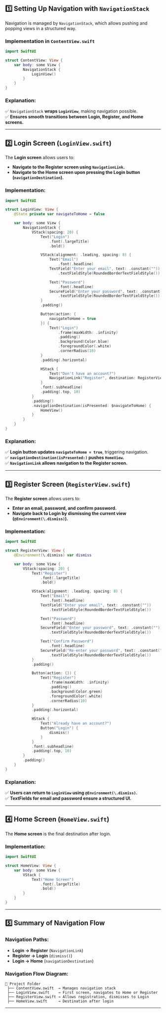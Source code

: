 ## **1️⃣ Setting Up Navigation with `NavigationStack`**  

Navigation is managed by `NavigationStack`, which allows pushing and popping views in a structured way.  

### **Implementation in `ContentView.swift`**
```swift
import SwiftUI

struct ContentView: View {
    var body: some View {
        NavigationStack {
            LoginView()
        }
    }
}
```
### **Explanation:**  
✅ `NavigationStack` **wraps `LoginView`**, making navigation possible.  
✅ **Ensures smooth transitions between Login, Register, and Home screens.**  

---

## **2️⃣ Login Screen (`LoginView.swift`)**  

The **Login screen** allows users to:  
- **Navigate to the Register screen using `NavigationLink`.**  
- **Navigate to the Home screen upon pressing the Login button (`navigationDestination`).**  

### **Implementation:**
```swift
import SwiftUI

struct LoginView: View {
    @State private var navigateToHome = false

    var body: some View {
        NavigationStack {
            VStack(spacing: 20) {
                Text("Login")
                    .font(.largeTitle)
                    .bold()

                VStack(alignment: .leading, spacing: 8) {
                    Text("Email")
                        .font(.headline)
                    TextField("Enter your email", text: .constant(""))
                        .textFieldStyle(RoundedBorderTextFieldStyle())

                    Text("Password")
                        .font(.headline)
                    SecureField("Enter your password", text: .constant(""))
                        .textFieldStyle(RoundedBorderTextFieldStyle())
                }
                .padding()

                Button(action: {
                    navigateToHome = true
                }) {
                    Text("Login")
                        .frame(maxWidth: .infinity)
                        .padding()
                        .background(Color.blue)
                        .foregroundColor(.white)
                        .cornerRadius(10)
                }
                .padding(.horizontal)

                HStack {
                    Text("Don't have an account?")
                    NavigationLink("Register", destination: RegisterView())
                }
                .font(.subheadline)
                .padding(.top, 10)
            }
            .padding()
            .navigationDestination(isPresented: $navigateToHome) {
                HomeView()
            }
        }
    }
}
```
### **Explanation:**  
✅ **Login button updates `navigateToHome = true`**, triggering navigation.  
✅ **`navigationDestination(isPresented:)` pushes `HomeView`.**  
✅ **`NavigationLink` allows navigation to the Register screen.**  

---

## **3️⃣ Register Screen (`RegisterView.swift`)**  

The **Register screen** allows users to:  
- **Enter an email, password, and confirm password.**  
- **Navigate back to Login by dismissing the current view (`@Environment(\.dismiss)`).**  

### **Implementation:**
```swift
import SwiftUI

struct RegisterView: View {
    @Environment(\.dismiss) var dismiss

    var body: some View {
        VStack(spacing: 20) {
            Text("Register")
                .font(.largeTitle)
                .bold()

            VStack(alignment: .leading, spacing: 8) {
                Text("Email")
                    .font(.headline)
                TextField("Enter your email", text: .constant(""))
                    .textFieldStyle(RoundedBorderTextFieldStyle())

                Text("Password")
                    .font(.headline)
                SecureField("Enter your password", text: .constant(""))
                    .textFieldStyle(RoundedBorderTextFieldStyle())

                Text("Confirm Password")
                    .font(.headline)
                SecureField("Re-enter your password", text: .constant(""))
                    .textFieldStyle(RoundedBorderTextFieldStyle())
            }
            .padding()

            Button(action: {}) {
                Text("Register")
                    .frame(maxWidth: .infinity)
                    .padding()
                    .background(Color.green)
                    .foregroundColor(.white)
                    .cornerRadius(10)
            }
            .padding(.horizontal)

            HStack {
                Text("Already have an account?")
                Button("Login") {
                    dismiss()
                }
            }
            .font(.subheadline)
            .padding(.top, 10)
        }
        .padding()
    }
}
```
### **Explanation:**  
✅ **Users can return to `LoginView` using `@Environment(\.dismiss)`.**  
✅ **TextFields for email and password ensure a structured UI.**  

---

## **4️⃣ Home Screen (`HomeView.swift`)**  

The **Home screen** is the final destination after login.

### **Implementation:**
```swift
import SwiftUI

struct HomeView: View {
    var body: some View {
        VStack {
            Text("Home Screen")
                .font(.largeTitle)
                .bold()
        }
    }
}
```
---

## **5️⃣ Summary of Navigation Flow**  

### **Navigation Paths:**
- **Login → Register** (`NavigationLink`)  
- **Register → Login** (`dismiss()`)  
- **Login → Home** (`navigationDestination`)  

### **Navigation Flow Diagram:**  
```
📂 Project Folder
 ├── ContentView.swift  → Manages navigation stack
 ├── LoginView.swift    → First screen, navigates to Home or Register
 ├── RegisterView.swift → Allows registration, dismisses to Login
 ├── HomeView.swift     → Destination after login
```

---
